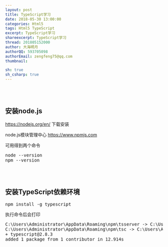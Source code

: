 ```yaml
---
layout: post
title: TypeScript学习
date: 2018-05-30 13:00:00
categories: Html5
tags: Html5 TypeScript
excerpt: TypeScript学习
shareexcerpt: TypeScript学习
thread: 201805152000
author: 大海明月
authorQQ: 593705098
authorEmail: zengfeng75@qq.com
thumbnail: 

sh: true
sh_csharp: true
---
```


<br>
<br>
<h2 class="nav1">安装node.js</h2>
<p><a href="https://nodejs.org/en/" target="_blank">https://nodejs.org/en/</a> 下载安装</p>
<p>node.js模块管理中心 <a href="https://www.npmjs.com" target="_blank">https://www.npmjs.com</a></p>
<p>可用得到两个命令</p>
<pre>
node --version
npm --version
</pre>

<br>
<br>
<h2 class="nav1">安装TypeScript依赖环境</h2>
<pre>
npm install -g typescript
</pre>
执行命令后会打印
<pre>
C:\Users\Administrator\AppData\Roaming\npm\tsserver -> C:\Users\Administrator\AppData\Roaming\npm\node_modules\typescript\bin\tsserver
C:\Users\Administrator\AppData\Roaming\npm\tsc -> C:\Users\Administrator\AppData\Roaming\npm\node_modules\typescript\bin\tsc
+ typescript@2.8.3
added 1 package from 1 contributor in 12.914s
</pre>
